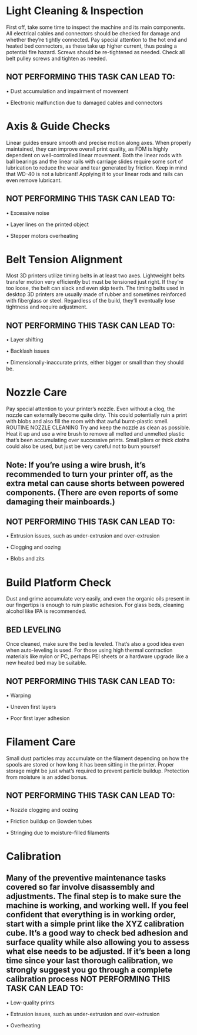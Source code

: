 Light Cleaning & Inspection
===========================
First off, take some time to inspect the machine and its main components.
All electrical cables and connectors should be checked for damage and whether they’re tightly connected. Pay special attention to the hot end and heated bed connectors, as these take up higher current, thus posing a potential fire hazard.
Screws should be re-tightened as needed. Check all belt pulley screws and tighten as needed.

NOT PERFORMING THIS TASK CAN LEAD TO:
------------------------------------
•	Dust accumulation and impairment of movement

•	Electronic malfunction due to damaged cables and connectors

Axis & Guide Checks
===================
Linear guides ensure smooth and precise motion along axes. When properly maintained, they can improve overall print quality, as FDM is highly dependent on well-controlled linear movement.
Both the linear rods with ball bearings and the linear rails with carriage slides require some sort of lubrication to reduce the wear and tear generated by friction.
Keep in mind that WD-40 is not a lubricant! Applying it to your linear rods and rails can even remove lubricant.

NOT PERFORMING THIS TASK CAN LEAD TO:
-------------------------------------
•	Excessive noise

•	Layer lines on the printed object

•	Stepper motors overheating

Belt Tension Alignment
======================
Most 3D printers utilize timing belts in at least two axes. Lightweight belts transfer motion very efficiently but must be tensioned just right.
If they’re too loose, the belt can slack and even skip teeth.
The timing belts used in desktop 3D printers are usually made of rubber and sometimes reinforced with fiberglass or steel. Regardless of the build, they’ll eventually lose tightness and require adjustment.

NOT PERFORMING THIS TASK CAN LEAD TO:
------------------------------------
•	Layer shifting

•	Backlash issues

•	Dimensionally-inaccurate prints, either bigger or small than they should be.

Nozzle Care
===========
Pay special attention to your printer’s nozzle. Even without a clog, the nozzle can externally become quite dirty. This could potentially ruin a print with blobs and also fill the room with that awful burnt-plastic smell.
 ROUTINE NOZZLE CLEANING
Try and keep the nozzle as clean as possible. Heat it up and use a wire brush to remove all melted and unmelted plastic that’s been accumulating over successive prints. Small pliers or thick cloths could also be used, but just be very careful not to burn yourself

Note: If you’re using a wire brush, it’s recommended to turn your printer off, as the extra metal can cause shorts between powered components. (There are even reports of some damaging their mainboards.)
------------------------------

NOT PERFORMING THIS TASK CAN LEAD TO:
-------------------------------------
•	Extrusion issues, such as under-extrusion and over-extrusion

•	Clogging and oozing

•	Blobs and zits

Build Platform Check
====================
Dust and grime accumulate very easily, and even the organic oils present in our fingertips is enough to ruin plastic adhesion. For glass beds, cleaning alcohol like IPA is recommended.

BED LEVELING
-----------
Once cleaned, make sure the bed is leveled. That’s also a good idea even when auto-leveling is used. For those using high thermal contraction materials like nylon or PC, perhaps PEI sheets or a hardware upgrade like a new heated bed may be suitable.

NOT PERFORMING THIS TASK CAN LEAD TO:
-------------------------------------
•	Warping

•	Uneven first layers

•	Poor first layer adhesion

Filament Care
==============
Small dust particles may accumulate on the filament depending on how the spools are stored or how long it has been sitting in the printer. Proper storage might be just what’s required to prevent particle buildup. Protection from moisture is an added bonus.

NOT PERFORMING THIS TASK CAN LEAD TO:
------------------------------------
•	Nozzle clogging and oozing

•	Friction buildup on Bowden tubes

•	Stringing due to moisture-filled filaments

Calibration
===========
Many of the preventive maintenance tasks covered so far involve disassembly and adjustments. The final step is to make sure the machine is working, and working well.
If you feel confident that everything is in working order, start with a simple print like the XYZ calibration cube. It’s a good way to check bed adhesion and surface quality while also allowing you to assess what else needs to be adjusted.
If it’s been a long time since your last thorough calibration, we strongly suggest you go through a complete calibration process
NOT PERFORMING THIS TASK CAN LEAD TO:
-------------------------------------
•	Low-quality prints

•	Extrusion issues, such as under-extrusion and over-extrusion

•	Overheating
